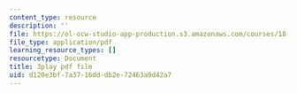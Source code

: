 ```yaml
---
content_type: resource
description: ''
file: https://ol-ocw-studio-app-production.s3.amazonaws.com/courses/18-01sc-single-variable-calculus-fall-2010/d120e3bf7a3716dddb2e72463a9d42a7_9v25gg2qJYE.pdf
file_type: application/pdf
learning_resource_types: []
resourcetype: Document
title: 3play pdf file
uid: d120e3bf-7a37-16dd-db2e-72463a9d42a7
---
```

